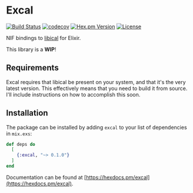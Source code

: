 # Excal
[![Build Status](https://travis-ci.com/peek-travel/excal.svg?branch=master)](https://travis-ci.org/peek-travel/excal) [![codecov](https://codecov.io/gh/peek-travel/excal/branch/master/graph/badge.svg)](https://codecov.io/gh/peek-travel/excal) [![Hex.pm Version](https://img.shields.io/hexpm/v/excal.svg?style=flat)](https://hex.pm/packages/excal) [![License](https://img.shields.io/hexpm/l/excal.svg)](LICENSE.md)

NIF bindings to [libical](https://libical.github.io/libical/) for Elixir.

This library is a **WIP**!

## Requirements

Excal requires that libical be present on your system, and that it's the very latest version. This effectively means that
you need to build it from source. I'll include instructions on how to accomplish this soon.

## Installation

The package can be installed by adding `excal` to your list of dependencies in `mix.exs`:

```elixir
def deps do
  [
    {:excal, "~> 0.1.0"}
  ]
end
```

Documentation can be found at [https://hexdocs.pm/excal](https://hexdocs.pm/excal).

